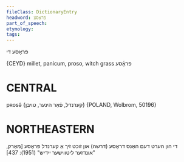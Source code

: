 ```yaml
---
fileClass: DictionaryEntry
headword: פּראָסע
part_of_speech: 
etymology: 
tags: 
---
```

פּראָסע
די

{CEYD}
millet, panicum, proso, witch grass פּראָ֜סע

CENTRAL
========

pʀosə̃ {קערנדל, פֿאַר הינער, טויבן} {POLAND, Wolbrom, 50196}

NORTHEASTERN
==============

די הון הערט דעם האָנס דראָסע (דרשה) און זוכט זיך אַ קערנדל פּראָסע
[מאַרק, "אונדזער ליטווישער ייִדיש" (1951): 437]